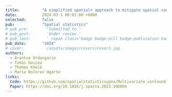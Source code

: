 ```yaml
---
title:          "A simplified spatial+ approach to mitigate spatial confounding in multivariate spatial areal models"
date:           2024-03-1 00:01:00 +0800
selected:       false
pub:            "Spatial statistics"
# pub_pre:        "Submitted to "
# pub_post:       'Under review.'
# pub_last:       ' <span class="badge badge-pill badge-publication badge-success">Spotlight</span>'
pub_date:       "2024"
# cover:          /assets/images/covers/cover3.jpg
authors:
  - Arantxa Urdangarin
  - Tomás Goicoa
  - Thomas Kneib
  - María Dolores Ugarte
links:
  Code: https://github.com/spatialstatisticsupna/Multivariate_confounding
  Paper: https://doi.org/10.1016/j.spasta.2023.100804
---
```







